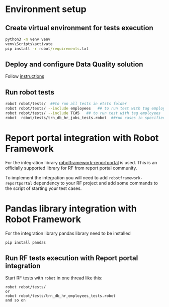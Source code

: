 # Environment setup

## Create virtual environment for tests execution
```cmd
python3 -m venv venv 
venv\Scripts\activate
pip install -r robot/requirements.txt
```

## Deploy and configure Data Quality solution
Follow [instructions](README.md)

## Run robot tests
```bash
robot robot/tests/  ##to run all tests in etsts folder
robot robot/tests/ --include employees   ## to run test with tag employees
robot robot/tests/ --include TC#5   ## to run test with tag employees
robot  robot/tests/trn_db_hr_jobs_tests.robot  ##run cases in specified file
```

# Report portal integration with Robot Framework
For the integration library [robotframework-reportportal](https://github.com/reportportal/agent-Python-RobotFramework)
is used. This is an officially supported library for RF from report portal community.

To implement the integration you will need to add `robotframework-reportportal` dependency to your RF project and 
add some commands to the script of starting your test cases.

# Pandas library integration with Robot Framework
For the integration library pandas library need to be installed
```bash
pip install pandas
```

## Run RF tests execution with Report portal integration
Start RF tests with `robot` in one thread like this:
```
robot robot/tests/
or
robot robot/tests/trn_db_hr_employees_tests.robot
and so on
```
